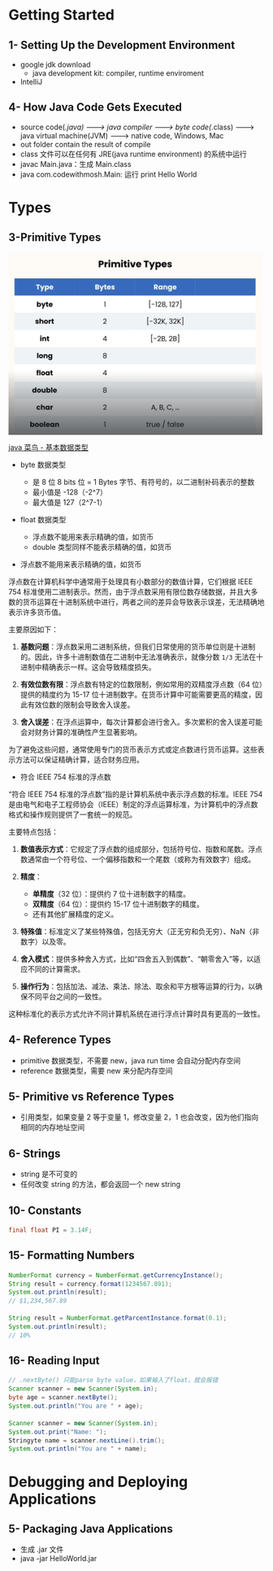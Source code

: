 # Getting Started

## 1- Setting Up the Development Environment

- google jdk download
  - java development kit: compiler, runtime enviroment
- IntelliJ

## 4- How Java Code Gets Executed

- source code(_.java) ---> java compiler ---> byte code(_.class) ---> java virtual machine(JVM) ---> native code, Windows, Mac
- out folder contain the result of compile
- class 文件可以在任何有 JRE(java runtime environment) 的系统中运行
- javac Main.java：生成 Main.class
- java com.codewithmosh.Main: 运行 print Hello World

# Types

## 3-Primitive Types

<img decoding="async" src="Types-3-Primitive Types.png" width="500px" style="display:block;">

[java 菜鸟 - 基本数据类型](https://www.runoob.com/java/java-basic-datatypes.html)

- byte 数据类型
  - 是 8 位 8 bits 位 = 1 Bytes 字节、有符号的，以二进制补码表示的整数
  - 最小值是 -128（-2^7）
  - 最大值是 127（2^7-1）
- float 数据类型

  - 浮点数不能用来表示精确的值，如货币
  - double 类型同样不能表示精确的值，如货币

- 浮点数不能用来表示精确的值，如货币

浮点数在计算机科学中通常用于处理具有小数部分的数值计算，它们根据 IEEE 754 标准使用二进制表示。然而，由于浮点数采用有限位数存储数据，并且大多数的货币运算在十进制系统中进行，两者之间的差异会导致表示误差，无法精确地表示许多货币值。

主要原因如下：

1. **基数问题**：浮点数采用二进制系统，但我们日常使用的货币单位则是十进制的。因此，许多十进制数值在二进制中无法准确表示，就像分数 `1/3` 无法在十进制中精确表示一样。这会导致精度损失。

2. **有效位数有限**：浮点数有特定的位数限制，例如常用的双精度浮点数（64 位）提供的精度约为 15-17 位十进制数字。在货币计算中可能需要更高的精度，因此有效位数的限制会导致舍入误差。

3. **舍入误差**：在浮点运算中，每次计算都会进行舍入。多次累积的舍入误差可能会对财务计算的准确性产生显著影响。

为了避免这些问题，通常使用专门的货币表示方式或定点数进行货币运算。这些表示方法可以保证精确计算，适合财务应用。

- 符合 IEEE 754 标准的浮点数

“符合 IEEE 754 标准的浮点数”指的是计算机系统中表示浮点数的标准。IEEE 754 是由电气和电子工程师协会（IEEE）制定的浮点运算标准，为计算机中的浮点数格式和操作规则提供了一套统一的规范。

主要特点包括：

1. **数值表示方式**：它规定了浮点数的组成部分，包括符号位、指数和尾数。浮点数通常由一个符号位、一个偏移指数和一个尾数（或称为有效数字）组成。

2. **精度**：

   - **单精度**（32 位）：提供约 7 位十进制数字的精度。
   - **双精度**（64 位）：提供约 15-17 位十进制数字的精度。
   - 还有其他扩展精度的定义。

3. **特殊值**：标准定义了某些特殊值，包括无穷大（正无穷和负无穷）、NaN（非数字）以及零。

4. **舍入模式**：提供多种舍入方式，比如“四舍五入到偶数”、“朝零舍入”等，以适应不同的计算需求。

5. **操作行为**：包括加法、减法、乘法、除法、取余和平方根等运算的行为，以确保不同平台之间的一致性。

这种标准化的表示方式允许不同计算机系统在进行浮点计算时具有更高的一致性。

## 4- Reference Types

- primitive 数据类型，不需要 new，java run time 会自动分配内存空间
- reference 数据类型，需要 new 来分配内存空间

## 5- Primitive vs Reference Types

- 引用类型，如果变量 2 等于变量 1，修改变量 2，1 也会改变，因为他们指向相同的内存地址空间

## 6- Strings

- string 是不可变的
- 任何改变 string 的方法，都会返回一个 new string

## 10- Constants

```Java
final float PI = 3.14F;
```

## 15- Formatting Numbers

```Java
NumberFormat currency = NumberFormat.getCurrencyInstance();
String result = currency.format(1234567.891);
System.out.println(result);
// $1,234,567.89

String result = NumberFormat.getParcentInstance.format(0.1);
System.out.println(result);
// 10%
```

## 16- Reading Input

```Java
// .nextByte() 只能parse byte value，如果输入了float，就会报错
Scanner scanner = new Scanner(System.in);
byte age = scanner.nextByte();
System.out.println("You are " + age);

Scanner scanner = new Scanner(System.in);
System.out.print("Name: ");
Stringyte name = scanner.nextLine().trim();
System.out.println("You are " + name);
```

# Debugging and Deploying Applications

## 5- Packaging Java Applications

- 生成 .jar 文件
- java -jar HelloWorld.jar
